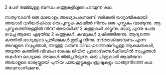 2 പേര് തമ്മിലുള്ള ബന്ധം കത്തുകളിലൂടെ പറയുന്ന കഥ. 

സത്യനാഥന്‍ ഒരു മലയാളം അദ്ധ്യാപകനാണ്. ഒരിക്കല്‍ യാദൃശ്ചികമായി അയാള്‍ വഴിയരികിലെ ഒരു പുസ്തക കടയില്‍ നിന്നും ഒരു പുസ്തകം വാങ്ങുന്നു. ആ പുസ്തകത്തിനുള്ളില്‍ നിന്ന് അയാള്‍ക്ക് 2 കത്തുകള്‍ കിട്ടുന്നു. ഭാഗ്യ എന്നു പേരു വെച്ച ആരോ എഴുതിയ 2 കത്തുകള്‍. കവറുകള്‍ മുഷിഞ്ഞിരുന്നു. ആദ്യത്തെ കത്തില്‍ ഭാഗ്യയുടെ പ്രതീക്ഷകള്‍ തുടിച്ചു നിന്നു. നര്‍ത്തകിയാവണം എന്ന അവളുടെ സ്വപ്നങ്ങള്‍, അടുത്തു വരുന്ന വിവാഹത്തെക്കുറിച്ചുള്ള ആകുലതകള്‍, അടുത്ത കത്തില്‍ വിവാഹ ശേഷം ജീവിത പ്രാരാഭ്ടങ്ങള്‍ക്കിടയില്‍ സ്വപ്നങ്ങള്‍ തകര്‍ന്ന ഭാഗ്യയെ അയാള്‍ തിരിച്ചറിയുന്നു. ഒരു ചിത്രകാരി ആയിരുന്ന അയാളുടെ ഭാര്യയ്ക്കായി പുതിയ ചായക്കൂട്ടുകളും ബ്രഷൂകളും വാങ്ങുന്നിടത്ത് കഥ അവസാനിക്കുന്നു. 